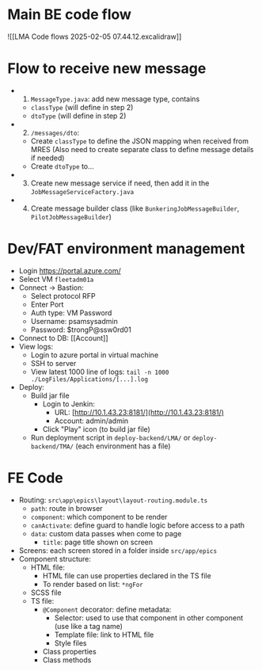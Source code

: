 # Main BE code flow
![[LMA Code flows 2025-02-05 07.44.12.excalidraw]]

# Flow to receive new message
- 1. `MessageType.java`: add new message type, contains
	- `classType` (will define in step 2)
	- `dtoType` (will define in step 2)
- 2. `/messages/dto`:
	- Create `classType` to define the JSON mapping when received from MRES (Also need to create separate class to define message details if needed)
	- Create `dtoType` to...
- 3. Create new message service if need, then add it in the `JobMessageServiceFactory.java`
- 4. Create message builder class (like `BunkeringJobMessageBuilder`, `PilotJobMessageBuilder`)
# Dev/FAT environment management
- Login https://portal.azure.com/
- Select VM `fleetadm01a`
- Connect -> Bastion:
	- Select protocol RFP
	- Enter Port
	- Auth type: VM Password
	- Username: psamsysadmin
	- Password: $trongP@ssw0rd01
- Connect to DB: [[Account]]
- View logs:
	- Login to azure portal in virtual machine
	- SSH to server
	- View latest 1000 line of logs: `tail -n 1000 ./LogFiles/Applications/[...].log`
- Deploy:
	- Build jar file
		- Login to Jenkin:
			- URL: [http://10.1.43.23:8181/](http://10.1.43.23:8181/)  
			- Account: admin/admin
		- Click "Play" icon (to build jar file)
	- Run deployment script in `deploy-backend/LMA/` or  `deploy-backend/TMA/` (each environment has a file)
# FE Code
- Routing: `src\app\epics\layout\layout-routing.module.ts`
	- `path`: route in browser
	- `component`: which component to be render
	- `canActivate`: define guard to handle logic before access to a path
	- `data`: custom data passes when come to page
		- `title`: page title shown on screen
- Screens: each screen stored in a folder inside `src/app/epics`
- Component structure:
	- HTML file:
		- HTML file can use properties declared in the TS file
		- To render based on list: `*ngFor`
	- SCSS file
	- TS file:
		- `@Component` decorator: define metadata:
			- Selector: used to use that component in other component (use like a tag name)
			- Template file: link to HTML file
			- Style files
		- Class properties
		- Class methods